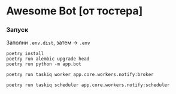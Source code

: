 Awesome Bot [от тостера]
===

### Запуск

Заполни `.env.dist`, затем -> `.env`

```shell
poetry install
poetry run alembic upgrade head
poetry run python -m app.bot
```
```shell
poetry run taskiq worker app.core.workers.notify:broker
```
```shell
poetry run taskiq scheduler app.core.workers.notify:scheduler
```
